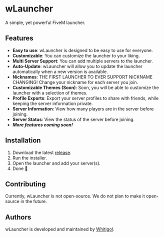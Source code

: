 # wLauncher

A simple, yet powerful FiveM launcher.

## Features

-   **Easy to use**: wLauncher is designed to be easy to use for everyone.
-   **Customizable**: You can customize the launcher to your liking.
-   **Multi Server Support**: You can add multiple servers to the launcher.
-   **Auto-Update**: wLauncher will allow you to update the launcher automatically when a new version is available.
-   **Nicknames**: THE FIRST LAUNCHER TO EVER SUPPORT NICKNAME CHANGING! Change your nickname for each server you join.
-   **Customizable Themes (Soon)**: Soon, you will be able to customize the launcher with a selection of themes.
-   **Profile Exports**: Export your server profiles to share with friends, while keeping the server information private.
-   **Server Information**: View how many players are in the server before joining.
-   **Server Status**: View the status of the server before joining.
-   **_More features coming soon!_**

## Installation

1. Download the latest [release](https://github.com/WhitigolSoftware/wLauncher/releases/latest/download/wLauncher.exe).
2. Run the installer.
3. Open the launcher and add your server(s).
4. Done 🎉

## Contributing

Currently, wLauncher is not open-source. We do not plan to make it open-source in the future.

## Authors

wLauncher is developed and maintained by [Whitigol](https://github.com/WhitigolProd).
